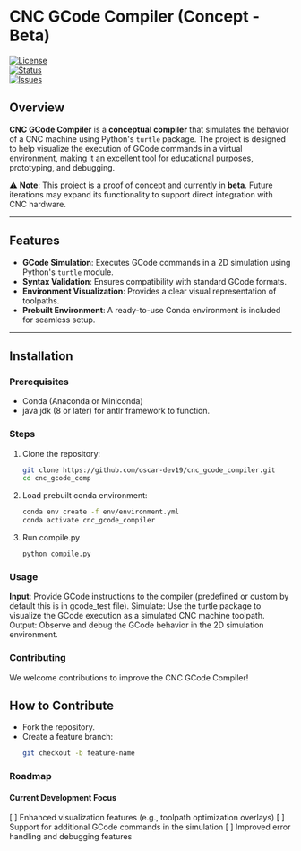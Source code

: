 # CNC GCode Compiler (Concept - Beta)

[![License](https://img.shields.io/badge/license-GPL--3.0-blue.svg)](https://www.gnu.org/licenses/gpl-3.0.en.html)  
[![Status](https://img.shields.io/badge/status-Beta-orange)](#)  
[![Issues](https://img.shields.io/github/issues/oscar-dev19/cnc_gcode_compiler)](https://github.com/oscar-dev19/cnc_gcode_compiler/issues)  

## Overview  

**CNC GCode Compiler** is a **conceptual compiler** that simulates the behavior of a CNC machine using Python's `turtle` package. The project is designed to help visualize the execution of GCode commands in a virtual environment, making it an excellent tool for educational purposes, prototyping, and debugging.  

⚠️ **Note**: This project is a proof of concept and currently in **beta**. Future iterations may expand its functionality to support direct integration with CNC hardware.  

---

## Features  

- **GCode Simulation**: Executes GCode commands in a 2D simulation using Python's `turtle` module.  
- **Syntax Validation**: Ensures compatibility with standard GCode formats.  
- **Environment Visualization**: Provides a clear visual representation of toolpaths.  
- **Prebuilt Environment**: A ready-to-use Conda environment is included for seamless setup.  

---

## Installation  

### Prerequisites  
- Conda (Anaconda or Miniconda)  
- java jdk (8 or later) for antlr framework to function.
  
### Steps  

1. Clone the repository:  
   ```bash
   git clone https://github.com/oscar-dev19/cnc_gcode_compiler.git
   cd cnc_gcode_comp

2. Load prebuilt conda environment:
   ```bash
   conda env create -f env/environment.yml
   conda activate cnc_gcode_compiler

3. Run compile.py
   ```bash
   python compile.py


### Usage

**Input**: Provide GCode instructions to the compiler (predefined or custom by default this is in gcode_test file).
Simulate: Use the turtle package to visualize the GCode execution as a simulated CNC machine toolpath.
Output: Observe and debug the GCode behavior in the 2D simulation environment.

### Contributing

We welcome contributions to improve the CNC GCode Compiler!

**How to Contribute**
---
- Fork the repository.
- Create a feature branch:
  ```bash
  git checkout -b feature-name
  ```

### Roadmap

#### Current Development Focus

[ ] Enhanced visualization features (e.g., toolpath optimization overlays)
[ ] Support for additional GCode commands in the simulation
[ ] Improved error handling and debugging features




